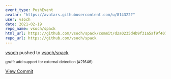 ```yaml
---
event_type: PushEvent
avatar: "https://avatars.githubusercontent.com/u/814322?"
user: vsoch
date: 2021-02-19
repo_name: vsoch/spack
html_url: https://github.com/vsoch/spack/commit/d2a0235d4b9f31a5af9f407ab2c2d1ee4c1a6e48
repo_url: https://github.com/vsoch/spack
---
```


<a href='https://github.com/vsoch' target='_blank'>vsoch</a> pushed to <a href='https://github.com/vsoch/spack' target='_blank'>vsoch/spack</a>

<small>gruff: add support for external detection  (#21646)</small>

<a href='https://github.com/vsoch/spack/commit/d2a0235d4b9f31a5af9f407ab2c2d1ee4c1a6e48' target='_blank'>View Commit</a>